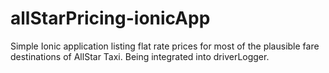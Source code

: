 # allStarPricing-ionicApp
Simple Ionic application listing flat rate prices for most of the plausible fare destinations of AllStar Taxi. Being integrated
into driverLogger.
